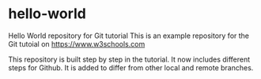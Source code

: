 # hello-world
Hello World repository for Git tutorial
This is an example repository for the Git tutoial on https://www.w3schools.com

This repository is built step by step in the tutorial.
It now includes different steps for Github.
It is added to differ from other local and remote branches.